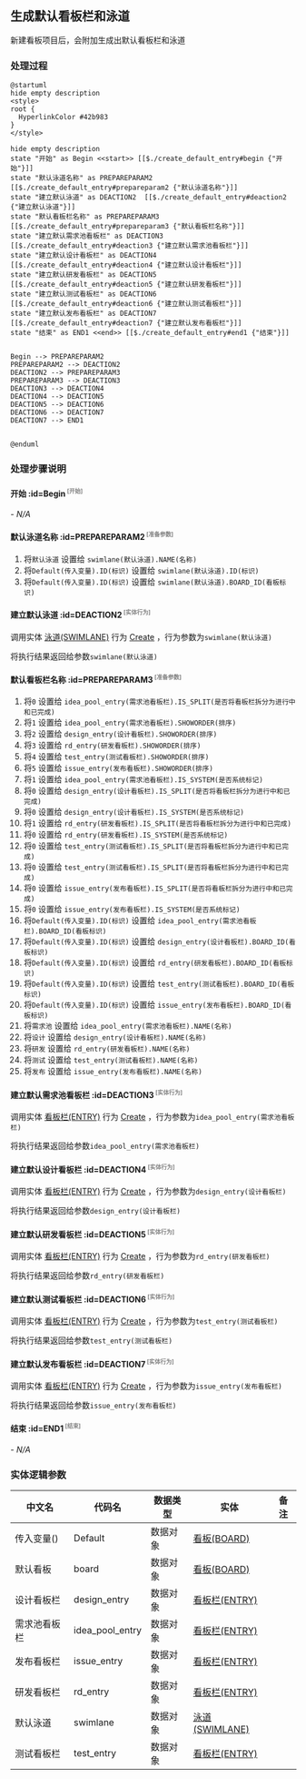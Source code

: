 ## 生成默认看板栏和泳道 <!-- {docsify-ignore-all} -->

   新建看板项目后，会附加生成出默认看板栏和泳道

### 处理过程

```plantuml
@startuml
hide empty description
<style>
root {
  HyperlinkColor #42b983
}
</style>

hide empty description
state "开始" as Begin <<start>> [[$./create_default_entry#begin {"开始"}]]
state "默认泳道名称" as PREPAREPARAM2  [[$./create_default_entry#prepareparam2 {"默认泳道名称"}]]
state "建立默认泳道" as DEACTION2  [[$./create_default_entry#deaction2 {"建立默认泳道"}]]
state "默认看板栏名称" as PREPAREPARAM3  [[$./create_default_entry#prepareparam3 {"默认看板栏名称"}]]
state "建立默认需求池看板栏" as DEACTION3  [[$./create_default_entry#deaction3 {"建立默认需求池看板栏"}]]
state "建立默认设计看板栏" as DEACTION4  [[$./create_default_entry#deaction4 {"建立默认设计看板栏"}]]
state "建立默认研发看板栏" as DEACTION5  [[$./create_default_entry#deaction5 {"建立默认研发看板栏"}]]
state "建立默认测试看板栏" as DEACTION6  [[$./create_default_entry#deaction6 {"建立默认测试看板栏"}]]
state "建立默认发布看板栏" as DEACTION7  [[$./create_default_entry#deaction7 {"建立默认发布看板栏"}]]
state "结束" as END1 <<end>> [[$./create_default_entry#end1 {"结束"}]]


Begin --> PREPAREPARAM2
PREPAREPARAM2 --> DEACTION2
DEACTION2 --> PREPAREPARAM3
PREPAREPARAM3 --> DEACTION3
DEACTION3 --> DEACTION4
DEACTION4 --> DEACTION5
DEACTION5 --> DEACTION6
DEACTION6 --> DEACTION7
DEACTION7 --> END1


@enduml
```


### 处理步骤说明

#### 开始 :id=Begin<sup class="footnote-symbol"> <font color=gray size=1>[开始]</font></sup>



*- N/A*
#### 默认泳道名称 :id=PREPAREPARAM2<sup class="footnote-symbol"> <font color=gray size=1>[准备参数]</font></sup>



1. 将`默认泳道` 设置给  `swimlane(默认泳道).NAME(名称)`
2. 将`Default(传入变量).ID(标识)` 设置给  `swimlane(默认泳道).ID(标识)`
3. 将`Default(传入变量).ID(标识)` 设置给  `swimlane(默认泳道).BOARD_ID(看板标识)`

#### 建立默认泳道 :id=DEACTION2<sup class="footnote-symbol"> <font color=gray size=1>[实体行为]</font></sup>



调用实体 [泳道(SWIMLANE)](module/ProjMgmt/swimlane.md) 行为 [Create](module/ProjMgmt/swimlane#行为) ，行为参数为`swimlane(默认泳道)`

将执行结果返回给参数`swimlane(默认泳道)`

#### 默认看板栏名称 :id=PREPAREPARAM3<sup class="footnote-symbol"> <font color=gray size=1>[准备参数]</font></sup>



1. 将`0` 设置给  `idea_pool_entry(需求池看板栏).IS_SPLIT(是否将看板栏拆分为进行中和已完成)`
2. 将`1` 设置给  `idea_pool_entry(需求池看板栏).SHOWORDER(排序)`
3. 将`2` 设置给  `design_entry(设计看板栏).SHOWORDER(排序)`
4. 将`3` 设置给  `rd_entry(研发看板栏).SHOWORDER(排序)`
5. 将`4` 设置给  `test_entry(测试看板栏).SHOWORDER(排序)`
6. 将`5` 设置给  `issue_entry(发布看板栏).SHOWORDER(排序)`
7. 将`1` 设置给  `idea_pool_entry(需求池看板栏).IS_SYSTEM(是否系统标记)`
8. 将`0` 设置给  `design_entry(设计看板栏).IS_SPLIT(是否将看板栏拆分为进行中和已完成)`
9. 将`0` 设置给  `design_entry(设计看板栏).IS_SYSTEM(是否系统标记)`
10. 将`1` 设置给  `rd_entry(研发看板栏).IS_SPLIT(是否将看板栏拆分为进行中和已完成)`
11. 将`0` 设置给  `rd_entry(研发看板栏).IS_SYSTEM(是否系统标记)`
12. 将`0` 设置给  `test_entry(测试看板栏).IS_SPLIT(是否将看板栏拆分为进行中和已完成)`
13. 将`0` 设置给  `test_entry(测试看板栏).IS_SPLIT(是否将看板栏拆分为进行中和已完成)`
14. 将`0` 设置给  `issue_entry(发布看板栏).IS_SPLIT(是否将看板栏拆分为进行中和已完成)`
15. 将`0` 设置给  `issue_entry(发布看板栏).IS_SYSTEM(是否系统标记)`
16. 将`Default(传入变量).ID(标识)` 设置给  `idea_pool_entry(需求池看板栏).BOARD_ID(看板标识)`
17. 将`Default(传入变量).ID(标识)` 设置给  `design_entry(设计看板栏).BOARD_ID(看板标识)`
18. 将`Default(传入变量).ID(标识)` 设置给  `rd_entry(研发看板栏).BOARD_ID(看板标识)`
19. 将`Default(传入变量).ID(标识)` 设置给  `test_entry(测试看板栏).BOARD_ID(看板标识)`
20. 将`Default(传入变量).ID(标识)` 设置给  `issue_entry(发布看板栏).BOARD_ID(看板标识)`
21. 将`需求池` 设置给  `idea_pool_entry(需求池看板栏).NAME(名称)`
22. 将`设计` 设置给  `design_entry(设计看板栏).NAME(名称)`
23. 将`研发` 设置给  `rd_entry(研发看板栏).NAME(名称)`
24. 将`测试` 设置给  `test_entry(测试看板栏).NAME(名称)`
25. 将`发布` 设置给  `issue_entry(发布看板栏).NAME(名称)`

#### 建立默认需求池看板栏 :id=DEACTION3<sup class="footnote-symbol"> <font color=gray size=1>[实体行为]</font></sup>



调用实体 [看板栏(ENTRY)](module/ProjMgmt/entry.md) 行为 [Create](module/ProjMgmt/entry#行为) ，行为参数为`idea_pool_entry(需求池看板栏)`

将执行结果返回给参数`idea_pool_entry(需求池看板栏)`

#### 建立默认设计看板栏 :id=DEACTION4<sup class="footnote-symbol"> <font color=gray size=1>[实体行为]</font></sup>



调用实体 [看板栏(ENTRY)](module/ProjMgmt/entry.md) 行为 [Create](module/ProjMgmt/entry#行为) ，行为参数为`design_entry(设计看板栏)`

将执行结果返回给参数`design_entry(设计看板栏)`

#### 建立默认研发看板栏 :id=DEACTION5<sup class="footnote-symbol"> <font color=gray size=1>[实体行为]</font></sup>



调用实体 [看板栏(ENTRY)](module/ProjMgmt/entry.md) 行为 [Create](module/ProjMgmt/entry#行为) ，行为参数为`rd_entry(研发看板栏)`

将执行结果返回给参数`rd_entry(研发看板栏)`

#### 建立默认测试看板栏 :id=DEACTION6<sup class="footnote-symbol"> <font color=gray size=1>[实体行为]</font></sup>



调用实体 [看板栏(ENTRY)](module/ProjMgmt/entry.md) 行为 [Create](module/ProjMgmt/entry#行为) ，行为参数为`test_entry(测试看板栏)`

将执行结果返回给参数`test_entry(测试看板栏)`

#### 建立默认发布看板栏 :id=DEACTION7<sup class="footnote-symbol"> <font color=gray size=1>[实体行为]</font></sup>



调用实体 [看板栏(ENTRY)](module/ProjMgmt/entry.md) 行为 [Create](module/ProjMgmt/entry#行为) ，行为参数为`issue_entry(发布看板栏)`

将执行结果返回给参数`issue_entry(发布看板栏)`

#### 结束 :id=END1<sup class="footnote-symbol"> <font color=gray size=1>[结束]</font></sup>



*- N/A*



### 实体逻辑参数

|    中文名   |    代码名    |  数据类型    |  实体   |备注 |
| --------| --------| -------- | -------- | --------   |
|传入变量(<i class="fa fa-check"/></i>)|Default|数据对象|[看板(BOARD)](module/ProjMgmt/board.md)||
|默认看板|board|数据对象|[看板(BOARD)](module/ProjMgmt/board.md)||
|设计看板栏|design_entry|数据对象|[看板栏(ENTRY)](module/ProjMgmt/entry.md)||
|需求池看板栏|idea_pool_entry|数据对象|[看板栏(ENTRY)](module/ProjMgmt/entry.md)||
|发布看板栏|issue_entry|数据对象|[看板栏(ENTRY)](module/ProjMgmt/entry.md)||
|研发看板栏|rd_entry|数据对象|[看板栏(ENTRY)](module/ProjMgmt/entry.md)||
|默认泳道|swimlane|数据对象|[泳道(SWIMLANE)](module/ProjMgmt/swimlane.md)||
|测试看板栏|test_entry|数据对象|[看板栏(ENTRY)](module/ProjMgmt/entry.md)||
